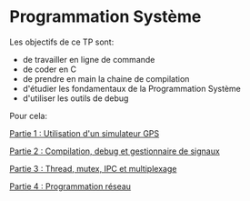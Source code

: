 # Programmation Système

Les objectifs de ce TP sont:
- de travailler en ligne de commande
- de coder en C
- de prendre en main la chaine de compilation
- d'étudier les fondamentaux de la Programmation Système
- d'utiliser les outils de debug

Pour cela:

[Partie 1 : Utilisation d'un simulateur GPS](part1.md)

[Partie 2 : Compilation, debug et gestionnaire de signaux](part2.md)

[Partie 3 : Thread, mutex, IPC et multiplexage](part3.md)

[Partie 4 : Programmation réseau](part4.md)
